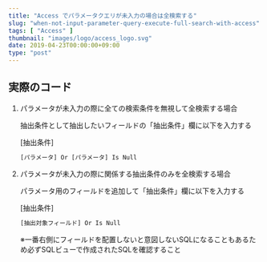 ```yaml
---
title: "Access でパラメータクエリが未入力の場合は全検索する"
slug: "when-not-input-parameter-query-execute-full-search-with-access"
tags: [ "Access" ]
thumbnail: "images/logo/access_logo.svg"
date: 2019-04-23T00:00:00+09:00
type: "post"
---
```


## 実際のコード

1. パラメータが未入力の際に全ての検索条件を無視して全検索する場合

    抽出条件として抽出したいフィールドの「抽出条件」欄に以下を入力する

    [抽出条件]

    ```txt
    [パラメータ] Or [パラメータ] Is Null
    ```

2. パラメータが未入力の際に関係する抽出条件のみを全検索する場合

    パラメータ用のフィールドを追加して「抽出条件」欄に以下を入力する

    [抽出条件]

    ```txt
    [抽出対象フィールド] Or Is Null
    ```

    ※一番右側にフィールドを配置しないと意図しないSQLになることもあるため必ずSQLビューで作成されたSQLを確認すること
